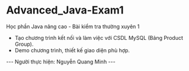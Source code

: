 # Advanced_Java-Exam1
Học phần Java nâng cao - Bài kiểm tra thường xuyên 1
- Tạo chương trình kết nối và làm việc với CSDL MySQL (Bảng Product Group).
- Demo chương trình, thiết kế giao diện phù hợp.

--- Người thực hiện: Nguyễn Quang Minh ---
